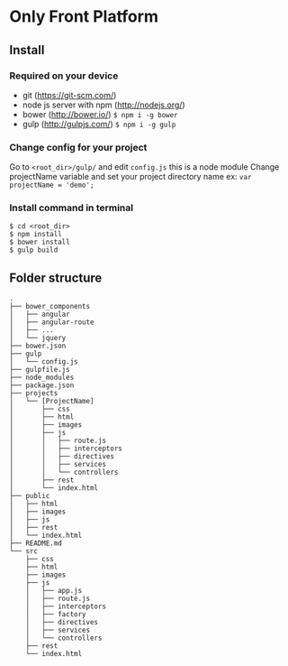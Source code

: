 # Only Front Platform

## Install

### Required on your device
 
 - git (https://git-scm.com/)
 - node js server with npm (http://nodejs.org/)
 - bower (http://bower.io/)    `$ npm i -g bower`
 - gulp (http://gulpjs.com/) `$ npm i -g gulp`

### Change config for your project

 Go to `<root_dir>/gulp/` and edit `config.js` this is a node module
 Change projectName variable and set your project directory name
 ex: `var projectName = 'demo';`

### Install command in terminal
 
 ```
 $ cd <root_dir>
 $ npm install
 $ bower install
 $ gulp build
 ```
 
## Folder structure

 ```
 .
 ├── bower_components
 │   ├── angular
 │   ├── angular-route
 │   ├── ...
 │   └── jquery
 ├── bower.json
 ├── gulp
 │   └── config.js
 ├── gulpfile.js
 ├── node_modules
 ├── package.json
 ├── projects
 │   └── [ProjectName]
 │       ├── css
 │       ├── html
 │       ├── images
 │       ├── js
 │       │   ├── route.js
 │       │   ├── interceptors
 │       │   ├── directives
 │       │   ├── services
 │       │   └── controllers
 │       ├── rest
 │       └── index.html
 ├── public
 │   ├── html
 │   ├── images
 │   ├── js
 │   ├── rest
 │   └── index.html
 ├── README.md
 └── src
     ├── css
     ├── html
     ├── images
     ├── js
     │   ├── app.js
     │   ├── route.js
     │   ├── interceptors
     │   ├── factory
     │   ├── directives
     │   ├── services
     │   └── controllers
     ├── rest
     └── index.html

 ```